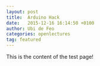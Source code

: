 ```yaml
---
layout: post
title:  Arduino Hack
date:   2015-12-16 16:14:50 +0100
author: Ubi de Feo
categories: openlectures
tag: featured
---
```

This is the content of the test page!